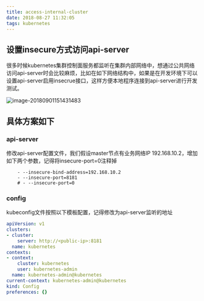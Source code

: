 ```yaml
---
title: access-internal-cluster
date: 2018-08-27 11:32:05
tags: kubernetes
---
```


## 设置insecure方式访问api-server

很多时候kubernetes集群控制面服务都监听在集群内部网络中，想通过公共网络访问api-server时会比较麻烦，比如在如下网络结构中，如果是在开发环境下可以设置api-server启用insecrue接口，这样方便本地程序连接到api-server进行开发测试。

![image-20180901151431483](http://p1sz5a5h3.bkt.clouddn.com/2018-09-01-071433.png)

## 具体方案如下

### api-server

修改api-server配置文件，我们假设master节点有业务网络IP 192.168.10.2，增加如下两个参数，记得将insecure-port=0注释掉

```shell
    - --insecure-bind-address=192.168.10.2
    - --insecure-port=8181
    # - --insecure-port=0
```

### config

kubeconfig文件按照以下模板配置，记得修改<public-ip>为api-server监听的地址

```yaml
apiVersion: v1
clusters:
- cluster:
    server: http://<public-ip>:8181
  name: kubernetes
contexts:
- context:
    cluster: kubernetes
    user: kubernetes-admin
  name: kubernetes-admin@kubernetes
current-context: kubernetes-admin@kubernetes
kind: Config
preferences: {}
```

